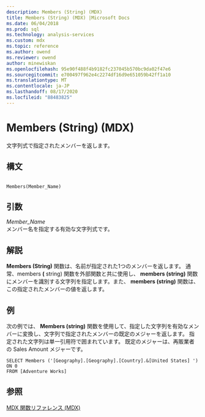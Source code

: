 ```yaml
---
description: Members (String) (MDX)
title: Members (String) (MDX) |Microsoft Docs
ms.date: 06/04/2018
ms.prod: sql
ms.technology: analysis-services
ms.custom: mdx
ms.topic: reference
ms.author: owend
ms.reviewer: owend
author: minewiskan
ms.openlocfilehash: 95e90f488f4b9182fc237045b570bc9da02f47e6
ms.sourcegitcommit: e700497f962e4c2274df16d9e651059b42ff1a10
ms.translationtype: MT
ms.contentlocale: ja-JP
ms.lasthandoff: 08/17/2020
ms.locfileid: "88483825"
---
```

# <a name="members-string-mdx"></a>Members (String) (MDX)


  文字列式で指定されたメンバーを返します。  
  
## <a name="syntax"></a>構文  
  
```  
  
Members(Member_Name)   
```  
  
## <a name="arguments"></a>引数  
 *Member_Name*  
 メンバー名を指定する有効な文字列式です。  
  
## <a name="remarks"></a>解説  
 **Members (String)** 関数は、名前が指定された1つのメンバーを返します。 通常、members **(** string) 関数を外部関数と共に使用し、 **members (string)** 関数にメンバーを識別する文字列を指定します。また、 **members (string)** 関数は、この指定されたメンバーの値を返します。  
  
## <a name="example"></a>例  
 次の例では、 **Members (string)** 関数を使用して、指定した文字列を有効なメンバーに変換し、文字列で指定されたメンバーの既定のメジャーを返します。 指定された文字列は単一引用符で囲まれています。 既定のメジャーは、再販業者の Sales Amount メジャーです。  
  
```  
SELECT Members ('[Geography].[Geography].[Country].&[United States] ') ON 0  
FROM [Adventure Works]  
```  
  
## <a name="see-also"></a>参照  
 [MDX 関数リファレンス &#40;MDX&#41;](../mdx/mdx-function-reference-mdx.md)  
  
  
